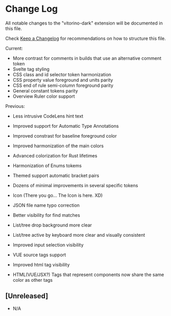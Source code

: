# Change Log

All notable changes to the "vitorino-dark" extension will be documented in this file.

Check [Keep a Changelog](http://keepachangelog.com/) for recommendations on how to structure this file.


Current:
- More contrast for comments in builds that use an alternative comment token
- Svelte tag styling
- CSS class and id selector token harmonization
- CSS property value foreground and units parity
- CSS end of rule semi-column foreground parity
- General constant tokens parity
- Overview Ruler color support

Previous:

- Less intrusive CodeLens hint text
- Improved support for Automatic Type Annotations
- Improved constrast for baseline foreground color 
- Improved harmonization of the main colors
- Advanced colorization for Rust lifetimes
- Harmonization of Enums tokems
- Themed support automatic bracket pairs
- Dozens of minimal improvements in several specific tokens
- Icon (There you go... The Icon is here. XD)

- JSON file name typo correction
- Better visibility for find matches
- List/tree drop background more clear
- List/tree active by keyboard more clear and visually consistent
- Improved input selection visibility
- VUE source tags support
- Improved html tag visibility
- HTML(VUE/JSX?) Tags that represent components now share the same color as other tags

## [Unreleased]
- N/A

